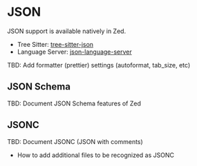 # JSON

JSON support is available natively in Zed.

- Tree Sitter: [tree-sitter-json](https://github.com/tree-sitter/tree-sitter-json)
- Language Server: [json-language-server](https://github.com/zed-industries/json-language-server)

TBD: Add formatter (prettier) settings (autoformat, tab_size, etc)

## JSON Schema

TBD: Document JSON Schema features of Zed

## JSONC

TBD: Document JSONC (JSON with comments)
  - How to add additional files to be recognized as JSONC

